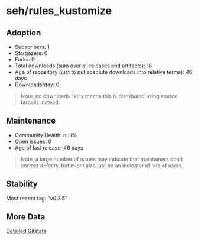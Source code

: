# seh/rules_kustomize

## Adoption

- Subscribers: 1
- Stargazers: 0
- Forks: 0
- Total downloads (sum over all releases and artifacts): 18
- Age of repository (just to put absolute downloads into relative terms): 46 days
- Downloads/day: 0

> Note, no downloads likely means this is distributed using source tarballs instead.

## Maintenance

- Community Health: null%
- Open issues: 0
- Age of last release: 46 days

> Note, a large number of issues may indicate that maintainers don't correct defects, but might also
> just be an indicator of lots of users.

## Stability

Most recent tag: "v0.3.5"

## More Data

[Detailed Gitstats](/bazel-catalog/gitstats/seh/rules_kustomize)

